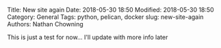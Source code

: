 Title: New site again
Date: 2018-05-30 18:50
Modified: 2018-05-30 18:50
Category: General
Tags: python, pelican, docker
slug: new-site-again
Authors: Nathan Chowning

This is just a test for now... I'll update with more info later
